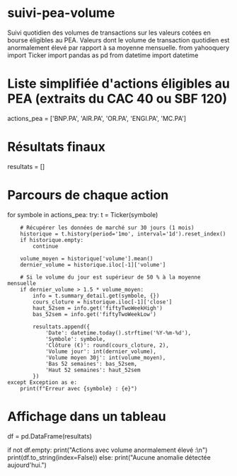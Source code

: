 # suivi-pea-volume
Suivi quotidien des volumes de transactions sur les valeurs cotées en bourse éligibles au PEA. Valeurs dont le volume de transaction quotidien est anormalement élevé par rapport à sa moyenne mensuelle.
from yahooquery import Ticker
import pandas as pd
from datetime import datetime

# Liste simplifiée d'actions éligibles au PEA (extraits du CAC 40 ou SBF 120)
actions_pea = ['BNP.PA', 'AIR.PA', 'OR.PA', 'ENGI.PA', 'MC.PA']

# Résultats finaux
resultats = []

# Parcours de chaque action
for symbole in actions_pea:
    try:
        t = Ticker(symbole)

        # Récupérer les données de marché sur 30 jours (1 mois)
        historique = t.history(period='1mo', interval='1d').reset_index()
        if historique.empty:
            continue

        volume_moyen = historique['volume'].mean()
        dernier_volume = historique.iloc[-1]['volume']

        # Si le volume du jour est supérieur de 50 % à la moyenne mensuelle
        if dernier_volume > 1.5 * volume_moyen:
            info = t.summary_detail.get(symbole, {})
            cours_cloture = historique.iloc[-1]['close']
            haut_52sem = info.get('fiftyTwoWeekHigh')
            bas_52sem = info.get('fiftyTwoWeekLow')

            resultats.append({
                'Date': datetime.today().strftime('%Y-%m-%d'),
                'Symbole': symbole,
                'Clôture (€)': round(cours_cloture, 2),
                'Volume jour': int(dernier_volume),
                'Volume moyen 30j': int(volume_moyen),
                'Bas 52 semaines': bas_52sem,
                'Haut 52 semaines': haut_52sem
            })
    except Exception as e:
        print(f"Erreur avec {symbole} : {e}")

# Affichage dans un tableau
df = pd.DataFrame(resultats)

if not df.empty:
    print("Actions avec volume anormalement élevé :\n")
    print(df.to_string(index=False))
else:
    print("Aucune anomalie détectée aujourd'hui.")
